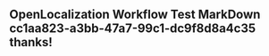 <properties
ms.topic="hero-topic"
ms.test1="hero-topic"
ms.test2="test"/>

## OpenLocalization Workflow Test MarkDown cc1aa823-a3bb-47a7-99c1-dc9f8d8a4c35 thanks!
